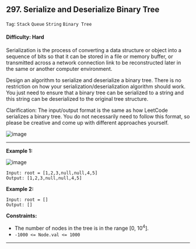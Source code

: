 ## 297. Serialize and Deserialize Binary Tree

```Tag```: ```Stack``` ```Queue``` ```String``` ```Binary Tree```

#### Difficulty: Hard

Serialization is the process of converting a data structure or object into a sequence of bits so that it can be stored in a file or memory buffer, or transmitted across a network connection link to be reconstructed later in the same or another computer environment.

Design an algorithm to serialize and deserialize a binary tree. There is no restriction on how your serialization/deserialization algorithm should work. You just need to ensure that a binary tree can be serialized to a string and this string can be deserialized to the original tree structure.

Clarification: The input/output format is the same as how LeetCode serializes a binary tree. You do not necessarily need to follow this format, so please be creative and come up with different approaches yourself.

![image](https://user-images.githubusercontent.com/35042430/215418296-bbb0f039-91c7-490b-b9f1-f4a9115772a8.png)

---

__Example 1:__

![image](https://assets.leetcode.com/uploads/2020/09/15/serdeser.jpg)
```
Input: root = [1,2,3,null,null,4,5]
Output: [1,2,3,null,null,4,5]
```

__Example 2:__
```
Input: root = []
Output: []
```

__Constraints:__

- The number of nodes in the tree is in the range [0, 10<sup>4</sup>].
- ```-1000 <= Node.val <= 1000```

---
